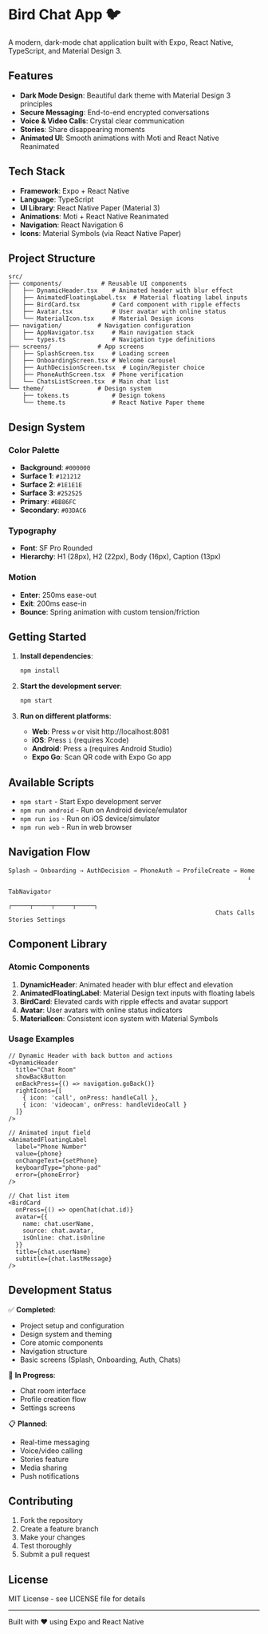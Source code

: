 # Bird Chat App 🐦

A modern, dark-mode chat application built with Expo, React Native, TypeScript, and Material Design 3.

## Features

- **Dark Mode Design**: Beautiful dark theme with Material Design 3 principles
- **Secure Messaging**: End-to-end encrypted conversations
- **Voice & Video Calls**: Crystal clear communication
- **Stories**: Share disappearing moments
- **Animated UI**: Smooth animations with Moti and React Native Reanimated

## Tech Stack

- **Framework**: Expo + React Native
- **Language**: TypeScript
- **UI Library**: React Native Paper (Material 3)
- **Animations**: Moti + React Native Reanimated
- **Navigation**: React Navigation 6
- **Icons**: Material Symbols (via React Native Paper)

## Project Structure

```
src/
├── components/           # Reusable UI components
│   ├── DynamicHeader.tsx    # Animated header with blur effect
│   ├── AnimatedFloatingLabel.tsx  # Material floating label inputs
│   ├── BirdCard.tsx         # Card component with ripple effects
│   ├── Avatar.tsx           # User avatar with online status
│   └── MaterialIcon.tsx     # Material Design icons
├── navigation/          # Navigation configuration
│   ├── AppNavigator.tsx     # Main navigation stack
│   └── types.ts             # Navigation type definitions
├── screens/             # App screens
│   ├── SplashScreen.tsx     # Loading screen
│   ├── OnboardingScreen.tsx # Welcome carousel
│   ├── AuthDecisionScreen.tsx  # Login/Register choice
│   ├── PhoneAuthScreen.tsx  # Phone verification
│   └── ChatsListScreen.tsx  # Main chat list
└── theme/               # Design system
    ├── tokens.ts            # Design tokens
    └── theme.ts             # React Native Paper theme
```

## Design System

### Color Palette
- **Background**: `#000000`
- **Surface 1**: `#121212`
- **Surface 2**: `#1E1E1E`
- **Surface 3**: `#252525`
- **Primary**: `#BB86FC`
- **Secondary**: `#03DAC6`

### Typography
- **Font**: SF Pro Rounded
- **Hierarchy**: H1 (28px), H2 (22px), Body (16px), Caption (13px)

### Motion
- **Enter**: 250ms ease-out
- **Exit**: 200ms ease-in
- **Bounce**: Spring animation with custom tension/friction

## Getting Started

1. **Install dependencies**:
   ```bash
   npm install
   ```

2. **Start the development server**:
   ```bash
   npm start
   ```

3. **Run on different platforms**:
   - **Web**: Press `w` or visit http://localhost:8081
   - **iOS**: Press `i` (requires Xcode)
   - **Android**: Press `a` (requires Android Studio)
   - **Expo Go**: Scan QR code with Expo Go app

## Available Scripts

- `npm start` - Start Expo development server
- `npm run android` - Run on Android device/emulator
- `npm run ios` - Run on iOS device/simulator
- `npm run web` - Run in web browser

## Navigation Flow

```
Splash → Onboarding → AuthDecision → PhoneAuth → ProfileCreate → Home
                                                                   ↓
                                                              TabNavigator
                                                          ┌─────┬─────┬─────┬─────┐
                                                          Chats Calls Stories Settings
```

## Component Library

### Atomic Components

1. **DynamicHeader**: Animated header with blur effect and elevation
2. **AnimatedFloatingLabel**: Material Design text inputs with floating labels
3. **BirdCard**: Elevated cards with ripple effects and avatar support
4. **Avatar**: User avatars with online status indicators
5. **MaterialIcon**: Consistent icon system with Material Symbols

### Usage Examples

```tsx
// Dynamic Header with back button and actions
<DynamicHeader
  title="Chat Room"
  showBackButton
  onBackPress={() => navigation.goBack()}
  rightIcons={[
    { icon: 'call', onPress: handleCall },
    { icon: 'videocam', onPress: handleVideoCall }
  ]}
/>

// Animated input field
<AnimatedFloatingLabel
  label="Phone Number"
  value={phone}
  onChangeText={setPhone}
  keyboardType="phone-pad"
  error={phoneError}
/>

// Chat list item
<BirdCard
  onPress={() => openChat(chat.id)}
  avatar={{
    name: chat.userName,
    source: chat.avatar,
    isOnline: chat.isOnline
  }}
  title={chat.userName}
  subtitle={chat.lastMessage}
/>
```

## Development Status

✅ **Completed**:
- Project setup and configuration
- Design system and theming
- Core atomic components
- Navigation structure
- Basic screens (Splash, Onboarding, Auth, Chats)

🚧 **In Progress**:
- Chat room interface
- Profile creation flow
- Settings screens

📋 **Planned**:
- Real-time messaging
- Voice/video calling
- Stories feature
- Media sharing
- Push notifications

## Contributing

1. Fork the repository
2. Create a feature branch
3. Make your changes
4. Test thoroughly
5. Submit a pull request

## License

MIT License - see LICENSE file for details

---

Built with ❤️ using Expo and React Native
